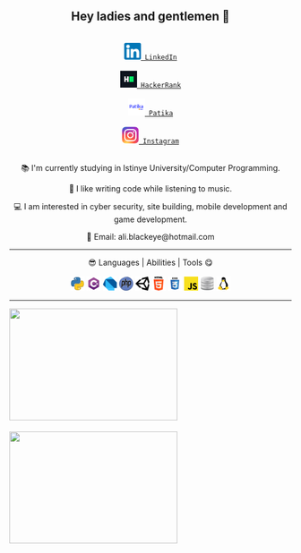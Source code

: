 <!DOCTYPE html>
<html>
      
<head>
</head>
<body>

<nav><h2 align="center">Hey ladies and gentlemen 👋</h2></nav>

<div class="baglantilar" align="center">
<code>       
<a href="https://www.linkedin.com/in/ali-karag%C3%B6z-259809225/"><img alt="LinkedIn" width="30" height="30" src="https://raw.githubusercontent.com/aliblackeye/aliblackeye/main/linkedin.png"/> LinkedIn</a>
</code>
&nbsp;
<code>
<a href="https://www.hackerrank.com/ali_blackeye/"><img alt="HackerRank" width="30" height="30" src="https://raw.githubusercontent.com/aliblackeye/aliblackeye/main/hackerrank.png"/> HackerRank</a>
</code>
&nbsp;    
<code>
<a href="https://app.patika.dev/aliblackeye"><img alt="Patika" width="30" height="30" src="https://raw.githubusercontent.com/aliblackeye/aliblackeye/main/patikaLogo.png"/> Patika</a>
</code>
&nbsp;
<code>
<a href="https://www.instagram.com/aliblackeye" title="Instagram" rel="nofollow"><img width="30" src="https://raw.githubusercontent.com/aliblackeye/aliblackeye/main/instagram.png" style="max-width: 100%;"> Instagram</a>
</code>      

</div>

<br>

<div class="tanitim" align="center">
<p>📚 I'm currently studying in Istinye University/Computer Programming.</p>
<p>🤗 I like writing code while listening to music.</p>
<p>💻 I am interested in cyber security, site building, mobile development and game development.</p>
<p>💬 Email: ali.blackeye@hotmail.com</p>
</div>

<hr>
<div align="center">😎 Languages | Abilities | Tools 😋

<br>
<br>
<code><img src="https://raw.githubusercontent.com/aliblackeye/aliblackeye/main/python.png" width="25" height="25"></img></code>
<code><img src="https://raw.githubusercontent.com/aliblackeye/aliblackeye/main/cs.png" width="25" height="25"></img></code>
<code><img src="https://raw.githubusercontent.com/aliblackeye/aliblackeye/main/dart.png" width="25" height="25"></img></code>
<code><img src="https://raw.githubusercontent.com/aliblackeye/aliblackeye/main/php.png" width="25" height="25"></img></code>
<code><img src="https://raw.githubusercontent.com/aliblackeye/aliblackeye/main/unity.png" width="25" height="25"></img></code>
<code><img src="https://raw.githubusercontent.com/aliblackeye/aliblackeye/main/html5.png" width="25" height="25"></img></code>
<code><img src="https://raw.githubusercontent.com/aliblackeye/aliblackeye/main/css.png" width="25" height="25"></img></code>
<code><img src="https://raw.githubusercontent.com/aliblackeye/aliblackeye/main/javascript.png" width="25" height="25"></img></code>
<code><img src="https://raw.githubusercontent.com/aliblackeye/aliblackeye/main/database.png" width="25" height="25"></img></code>
<code><img src="https://raw.githubusercontent.com/aliblackeye/aliblackeye/main/linux.png" width="25" height="25"></img></code>
</div>
<hr>


<div>
<img  width="300" height="200" class="sol" src="https://github-readme-stats.vercel.app/api/top-langs/?username=aliblackeye&layout=compact&show_icons=true&theme=radical">
&nbsp;&nbsp;&nbsp;&nbsp;&nbsp;&nbsp;&nbsp;&nbsp;&nbsp;&nbsp;&nbsp;&nbsp;&nbsp;&nbsp;&nbsp;&nbsp;&nbsp;&nbsp;&nbsp;&nbsp;&nbsp;&nbsp;&nbsp;&nbsp;&nbsp;&nbsp;&nbsp;&nbsp;&nbsp;&nbsp;&nbsp;&nbsp;&nbsp;&nbsp;&nbsp;&nbsp;&nbsp;&nbsp;&nbsp;&nbsp;&nbsp;&nbsp;&nbsp;&nbsp;&nbsp;&nbsp;&nbsp;&nbsp;&nbsp;&nbsp;&nbsp;&nbsp;&nbsp;&nbsp;
<img  width="300" height="200" class="right" src="https://github-readme-stats.vercel.app/api?username=aliblackeye&show_icons=true&theme=radical">
</div>
<body>
</html>
